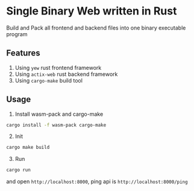 # Single Binary Web written in Rust
Build and Pack all frontend and backend files into one binary executable program

## Features
1. Using `yew` rust frontend framework
2. Using `actix-web` rust backend framework
3. Using `cargo-make` build tool

## Usage
1. Install wasm-pack and cargo-make

```bash
cargo install -f wasm-pack cargo-make
```

2. Init

```bash
cargo make build
```

3. Run

```bash
cargo run
```

and open `http://localhost:8000`, ping api is `http://localhost:8000/ping`
